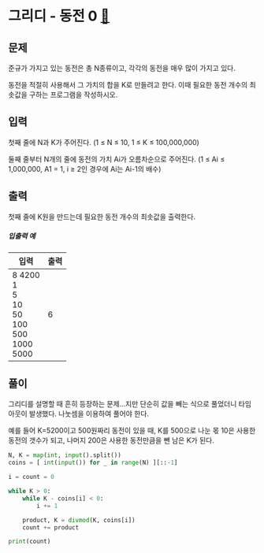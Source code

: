 # 그리디 - 동전 0 [🔗](https://www.acmicpc.net/problem/11047)

## 문제

준규가 가지고 있는 동전은 총 N종류이고, 각각의 동전을 매우 많이 가지고 있다.

동전을 적절히 사용해서 그 가치의 합을 K로 만들려고 한다. 이때 필요한 동전 개수의 최솟값을 구하는 프로그램을 작성하시오.

## 입력

첫째 줄에 N과 K가 주어진다. (1 ≤ N ≤ 10, 1 ≤ K ≤ 100,000,000)

둘째 줄부터 N개의 줄에 동전의 가치 Ai가 오름차순으로 주어진다. (1 ≤ Ai ≤ 1,000,000, A1 = 1, i ≥ 2인 경우에 Ai는 Ai-1의 배수)

## 출력

첫째 줄에 K원을 만드는데 필요한 동전 개수의 최솟값을 출력한다.

##### 입출력 예

| 입력                                                         | 출력 |
| ------------------------------------------------------------ | ---- |
| 8 4200<br>1<br/>5<br/>10<br/>50<br/>100<br/>500<br/>1000<br/>5000 | 6    |

## 풀이

그리디를 설명할 때 흔히 등장하는 문제...지만 단순히 값을 빼는 식으로 풀었더니 타임아웃이 발생했다. 나눗셈을 이용하여 풀어야 한다.

예를 들어 K=5200이고 500원짜리 동전이 있을 때, K를 500으로 나눈 몫 10은 사용한 동전의 갯수가 되고, 나머지 200은 사용한 동전만큼을 뺀 남은 K가 된다.

```python
N, K = map(int, input().split())
coins = [ int(input()) for _ in range(N) ][::-1]

i = count = 0

while K > 0:
    while K - coins[i] < 0:
        i += 1

    product, K = divmod(K, coins[i])
    count += product

print(count)
```
